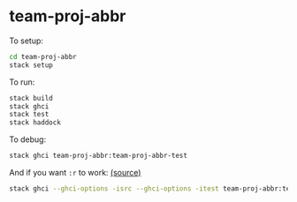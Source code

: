# team-proj-abbr
To setup:
```sh
cd team-proj-abbr
stack setup
```

To run:
```sh
stack build
stack ghci
stack test
stack haddock
```

To debug:
```sh
stack ghci team-proj-abbr:team-proj-abbr-test
```

And if you want `:r` to work: [(source)](https://stackoverflow.com/questions/39938101/how-to-load-tests-in-ghci-with-stack)
```sh
stack ghci --ghci-options -isrc --ghci-options -itest team-proj-abbr:team-proj-abbr-test
```
